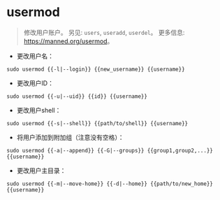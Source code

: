 # usermod

> 修改用户账户。
> 另见: `users`, `useradd`, `userdel`。
> 更多信息: <https://manned.org/usermod>。

- 更改用户名：

`sudo usermod {{-l|--login}} {{new_username}} {{username}}`

- 更改用户ID：

`sudo usermod {{-u|--uid}} {{id}} {{username}}`

- 更改用户shell：

`sudo usermod {{-s|--shell}} {{path/to/shell}} {{username}}`

- 将用户添加到附加组（注意没有空格）：

`sudo usermod {{-a|--append}} {{-G|--groups}} {{group1,group2,...}} {{username}}`

- 更改用户主目录：

`sudo usermod {{-m|--move-home}} {{-d|--home}} {{path/to/new_home}} {{username}}`
